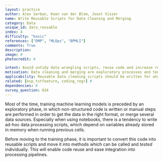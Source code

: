```yaml
---
layout: practice
author: Alex Serban, Koen van der Blom, Joost Visser
name: Write Reusable Scripts for Data Cleaning and Merging
category: Data
unique_id: data_reusable
index: 4
difficulty: "basic"
references: ["DMP", "MLOps", "BPMLI"]
comments: True
description:
image: #
photocredit: #

intent: Avoid untidy data wrangling scripts, reuse code and increase reproducibility. #
motivation: Data cleaning and merging are exploratory processes and tend to be less structured. Many times these processes involve manual steps or poorly structured code which can not be reused later or integrated in a pipeline.  #
applicability: Reusable data cleaning scripts should be written for any ML application that does not use raw or standard data sets.
related: [exp_tstfeature, coding_regr] #
dependencies: #
survey_question: Q34
---
```


Most of the time, training machine learning models is preceded by an exploratory phase, in which non-structured code is written or manual steps are performed in order to get the data in the right format, or merge several data sources.
Especially when using notebooks, there is a tendency to write ad-hoc data processing scripts, which depend on variables already stored in memory when running previous cells.

Before moving to the training phase, it is important to convert this code into reusable scripts and move it into methods which can be called and *tested* individually.
This will enable code reuse and ease integration into processing pipelines.